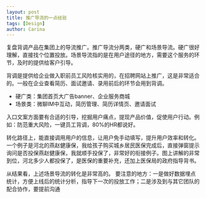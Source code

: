 ```yaml
---
layout: post
title: 推广导流的一点经验
tags: [Design]
author: Carina
---
```


复盘背调产品在集团上的导流推广。推广导流分两类，硬广和场景导流。硬广很好理解，直接找个位置投放。场景导流指的是在用户途径的地方，需要这个服务的环节，及时的提供给客户引导。 

背调是提供给企业做入职前员工风险核实用的，在招聘网站上推广，这是非常适合的。一般在企业查看简历、面试邀请、录用前后的环节会用到背调。 

- 硬广类：集团首页大广告banner、企业服务商城 
- 场景类：微聊IM中互动，简历管理、简历详情页、邀请面试 

入口文案方面要有合适的引导，挖掘用户痛点，提现产品价值，促使用户行动。例如：防范重大风险，一键员工背调，80%的HR都说好。 

转化路径上，能直接调用用户的信息，让用户免手动填写，提升用户效率和转化。一个例子是河北的燕赵健康保，我给孩子购买城乡居民医保完成后，直接弹窗提示询问是否投保燕赵健康保，我就顺手投保了，非常好的衔接例子。图上讲解的非常到位，河北多少人都投保了，是医保的重要补充，还加上医保局的政府指导背书。 

从结果看，上述场景导流的转化是非常高的。 要注意的地方：一是做好数据埋点统计，方便上线后的统计分析，指导下一次的投放工作；二是涉及到与其它团队的配合协作，要提前沟通 
